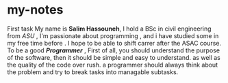 # my-notes
First task
My name is **Salim Hassouneh**, I hold a BSc in civil engineering from *ASU* , I'm passionate about programming , and i have studied some in my free time before . I hope to be able to shift carrer after the ASAC course.
<br/> To be a good ***Programmer*** , First of all, you should understand the purpose of the software, then it should be simple and easy to understand. as well as the quality of the code over rush. a programmer should always think about the problem and try to break tasks into managable subtasks. 


